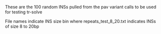 These are the 100 random INSs pulled from the pav variant calls to be used for testing tr-solve

File names indicate INS size bin where repeats_test_8_20.txt indicates INSs of size 8 to 20bp